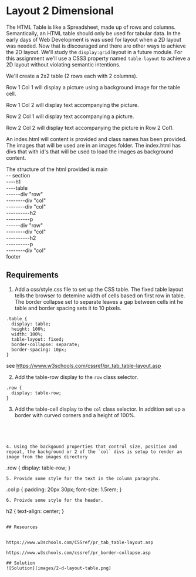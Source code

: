 # Layout 2 Dimensional

The HTML Table is like a Spreadsheet, made up of rows and columns.  Semantically, an HTML table should only be used for tabular data.  In the early days of Web Development is was used for layout when a 2D layout was needed.  Now that is discouraged and there are other ways to achieve the 2D layout.  We'll study the `display:grid` layout  in a future module.  For this assignment we'll use a CSS3 property named `table-layout` to achieve a 2D layout without violating semantic intentions.

We'll create a 2x2 table (2 rows each with 2 columns).

Row 1 Col 1 will display a picture using a background image for the table cell.

Row 1 Col 2 will display text accompanying the picture.  

Row 2 Col 1 will display text accompanying a picture.

Row 2 Col 2 will display text accompanying the picture in Row 2 Col1.  

An index.html will content is provided and class names has been provided.  The images that will be used are in an images folder.  The index.html has divs that with id's that will be used to load the images as background content.

The structure of the html provided is
main  
-- section  
----h1  
----table  
------div "row"  
--------div "col"  
--------div "col"  
----------h2  
----------p  
------div "row"  
--------div "col"   
----------h2   
----------p  
--------div "col"  
footer  

## Requirements
1. Add a css/style.css file to set up the CSS table.  The fixed table layout tells the browser to detemine width of cells based on first row in table.  The border collapse set to separate leaves a gap between cells int he table and border spacing sets it to 10 pixels.
```
.table {
  display: table;
  height: 100%;
  width: 100%;
  table-layout: fixed;
  border-collapse: separate;
  border-spacing: 10px;
}
```

see https://www.w3schools.com/cssref/pr_tab_table-layout.asp

2. Add the table-row display to the `row` class selector.
```
.row {
  display: table-row;
}
```
3. Add the table-cell display to the `col` class selector.  In addition set up a border with curved corners and a height of 100%.
```.col




4. Using the backgound properties that control size, position and repeat, the background or 2 of the `col` divs is setup to render an image from the images directory
```
.row {
  display: table-row;
}
```
5. Provide some style for the text in the column paragrphs.  
```
.col p {
  padding: 20px 30px;
  font-size: 1.5rem;
}
```
6. Proivde some style for the header.
```
h2 {
  text-align: center;
}
```

## Resources


https://www.w3schools.com/CSSref/pr_tab_table-layout.asp  

https://www.w3schools.com/cssref/pr_border-collapse.asp

## Solution
![Solution](images/2-d-layout-table.png)